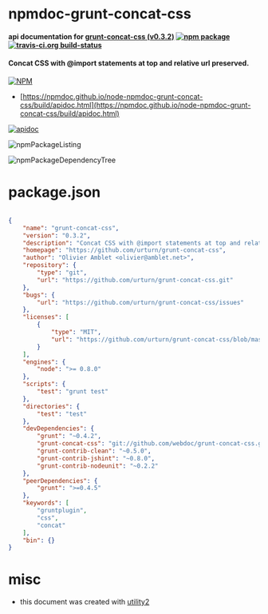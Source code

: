 # npmdoc-grunt-concat-css

#### api documentation for  [grunt-concat-css (v0.3.2)](https://github.com/urturn/grunt-concat-css)  [![npm package](https://img.shields.io/npm/v/npmdoc-grunt-concat-css.svg?style=flat-square)](https://www.npmjs.org/package/npmdoc-grunt-concat-css) [![travis-ci.org build-status](https://api.travis-ci.org/npmdoc/node-npmdoc-grunt-concat-css.svg)](https://travis-ci.org/npmdoc/node-npmdoc-grunt-concat-css)

#### Concat CSS with @import statements at top and relative url preserved.

[![NPM](https://nodei.co/npm/grunt-concat-css.png?downloads=true&downloadRank=true&stars=true)](https://www.npmjs.com/package/grunt-concat-css)

- [https://npmdoc.github.io/node-npmdoc-grunt-concat-css/build/apidoc.html](https://npmdoc.github.io/node-npmdoc-grunt-concat-css/build/apidoc.html)

[![apidoc](https://npmdoc.github.io/node-npmdoc-grunt-concat-css/build/screenCapture.buildCi.browser.%252Ftmp%252Fbuild%252Fapidoc.html.png)](https://npmdoc.github.io/node-npmdoc-grunt-concat-css/build/apidoc.html)

![npmPackageListing](https://npmdoc.github.io/node-npmdoc-grunt-concat-css/build/screenCapture.npmPackageListing.svg)

![npmPackageDependencyTree](https://npmdoc.github.io/node-npmdoc-grunt-concat-css/build/screenCapture.npmPackageDependencyTree.svg)



# package.json

```json

{
    "name": "grunt-concat-css",
    "version": "0.3.2",
    "description": "Concat CSS with @import statements at top and relative url preserved.",
    "homepage": "https://github.com/urturn/grunt-concat-css",
    "author": "Olivier Amblet <olivier@amblet.net>",
    "repository": {
        "type": "git",
        "url": "https://github.com/urturn/grunt-concat-css.git"
    },
    "bugs": {
        "url": "https://github.com/urturn/grunt-concat-css/issues"
    },
    "licenses": [
        {
            "type": "MIT",
            "url": "https://github.com/urturn/grunt-concat-css/blob/master/LICENSE-MIT"
        }
    ],
    "engines": {
        "node": ">= 0.8.0"
    },
    "scripts": {
        "test": "grunt test"
    },
    "directories": {
        "test": "test"
    },
    "devDependencies": {
        "grunt": "~0.4.2",
        "grunt-concat-css": "git://github.com/webdoc/grunt-concat-css.git",
        "grunt-contrib-clean": "~0.5.0",
        "grunt-contrib-jshint": "~0.8.0",
        "grunt-contrib-nodeunit": "~0.2.2"
    },
    "peerDependencies": {
        "grunt": ">=0.4.5"
    },
    "keywords": [
        "gruntplugin",
        "css",
        "concat"
    ],
    "bin": {}
}
```



# misc
- this document was created with [utility2](https://github.com/kaizhu256/node-utility2)
